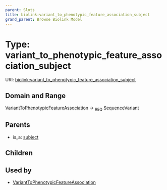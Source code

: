 ```yaml
---
parent: Slots
title: biolink:variant_to_phenotypic_feature_association_subject
grand_parent: Browse Biolink Model
---
```


# Type: variant_to_phenotypic_feature_association_subject




URI: [biolink:variant_to_phenotypic_feature_association_subject](https://w3id.org/biolink/vocab/variant_to_phenotypic_feature_association_subject)

## Domain and Range

[VariantToPhenotypicFeatureAssociation](VariantToPhenotypicFeatureAssociation.md) ->  <sub>REQ</sub> [SequenceVariant](SequenceVariant.md)

## Parents

 *  is_a: [subject](subject.md)

## Children


## Used by

 * [VariantToPhenotypicFeatureAssociation](VariantToPhenotypicFeatureAssociation.md)
